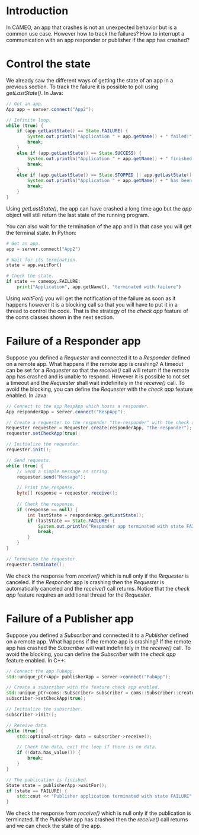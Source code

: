 # Introduction
In CAMEO, an app that crashes is not an unexpected behavior but is a common use case. However how to track the failures? How to interrupt a communication with an app responder or publisher if the app has crashed?

# Control the state
We already saw the different ways of getting the state of an app in a previous section.
To track the failure it is possible to poll using *getLastState()*. In Java:

```java
// Get an app.
App app = server.connect("App2");

// Infinite loop.
while (true) {
    if (app.getLastState() == State.FAILURE) {
        System.out.println("Application " + app.getName() + " failed!");
        break;
    }
    else if (app.getLastState() == State.SUCCESS) {
        System.out.println("Application " + app.getName() + " finished successfully");
        break;
    }
    else if (app.getLastState() == State.STOPPED || app.getLastState() == State.KILLED) {
        System.out.println("Application " + app.getName() + " has been terminated");
        break;
    }
}
```
Using *getLastState()*, the app can have crashed a long time ago but the *app* object will still return the last state of the running program.

You can also wait for the termination of the app and in that case you will get the terminal state. In Python:
```python
# Get an app.
app = server.connect("App2")

# Wait for its termination.
state = app.waitFor()

# Check the state.
if state == cameopy.FAILURE:
    print("Application", app.getName(), "terminated with failure")
```

Using *waitFor()* you will get the notification of the failure as soon as it happens however it is a blocking call so that you will have to put it in a thread to control the code.
That is the strategy of the *check app* feature of the coms classes shown in the next section.

# Failure of a Responder app

Suppose you defined a *Requester* and connected it to a *Responder* defined on a remote app. What happens if the remote app is crashing?
A timeout can be set for a *Requester* so that the *receive()* call will return if the remote app has crashed and is unable to respond. However it is possible to not set a timeout and the *Requester* shall wait indefinitely in the *receive()* call. To avoid the blocking, you can define the *Requester* with the *check app* feature enabled. In Java:

```java
// Connect to the app RespApp which hosts a responder.
App responderApp = server.connect("RespApp");

// Create a requester to the responder "the-responder" with the check app feature enabled.
Requester requester = Requester.create(responderApp, "the-responder");
requester.setCheckApp(true);

// Initialize the requester.
requester.init();

// Send requests.
while (true) {
    // Send a simple message as string.
    requester.send("Message");

    // Print the response.
    byte[] response = requester.receive();
    
    // Check the response.
    if (response == null) {
        int lastState = responderApp.getLastState();
        if (lastState == State.FAILURE) {
            System.out.println("Responder app terminated with state FAILURE");
            break;
        }
    }
}

// Terminate the requester.
requester.terminate();		
```
We check the response from *receive()* which is null only if the *Requester* is canceled.
If the *Responder* app is crashing then the *Requester* is automatically canceled and the *receive()* call returns. Notice that the *check app* feature requires an additional thread for the *Requester*.

# Failure of a Publisher app

Suppose you defined a *Subscriber* and connected it to a *Publisher* defined on a remote app. What happens if the remote app is crashing?
If the remote app has crashed the *Subscriber* will wait indefinitely in the *receive()* call. To avoid the blocking, you can define the *Subscriber* with the *check app* feature enabled.
In C++:
```c++
// Connect the app PubApp.
std::unique_ptr<App> publisherApp = server->connect("PubApp");

// Create a subscriber with the feature check app enabled.
std::unique_ptr<coms::Subscriber> subscriber = coms::Subscriber::create(*publisherApp, "publisher");
subscriber->setCheckApp(true);

// Initialize the subscriber.
subscriber->init();

// Receive data.
while (true) {
	std::optional<string> data = subscriber->receive();

	// Check the data, exit the loop if there is no data.
	if (!data.has_value()) {
		break;
	}
}

// The publication is finished.
State state = publisherApp->waitFor();
if (state == FAILURE) {
	std::cout << "Publisher application terminated with state FAILURE" << std::endl;
}
```

We check the response from *receive()* which is null only if the publication is terminated.
If the *Publisher* app has crashed then the *receive()* call returns and we can check the state of the app.
